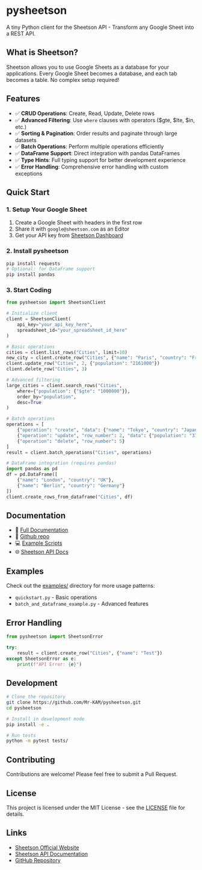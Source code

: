 # pysheetson

A tiny Python client for the Sheetson API - Transform any Google Sheet into a REST API.

## What is Sheetson?

Sheetson allows you to use Google Sheets as a database for your applications. Every Google Sheet becomes a database, and each tab becomes a table. No complex setup required!

## Features

- ✅ **CRUD Operations**: Create, Read, Update, Delete rows
- ✅ **Advanced Filtering**: Use `where` clauses with operators ($gte, $lte, $in, etc.)
- ✅ **Sorting & Pagination**: Order results and paginate through large datasets
- ✅ **Batch Operations**: Perform multiple operations efficiently
- ✅ **DataFrame Support**: Direct integration with pandas DataFrames
- ✅ **Type Hints**: Full typing support for better development experience
- ✅ **Error Handling**: Comprehensive error handling with custom exceptions

## Quick Start

### 1. Setup Your Google Sheet

1. Create a Google Sheet with headers in the first row
2. Share it with `google@sheetson.com` as an Editor
3. Get your API key from [Sheetson Dashboard](https://sheetson.com/dashboard)

### 2. Install pysheetson

```bash
pip install requests
# Optional: for DataFrame support  
pip install pandas
```

### 3. Start Coding

```python
from pysheetson import SheetsonClient

# Initialize client
client = SheetsonClient(
    api_key="your_api_key_here",
    spreadsheet_id="your_spreadsheet_id_here"
)

# Basic operations
cities = client.list_rows("Cities", limit=10)
new_city = client.create_row("Cities", {"name": "Paris", "country": "France"})
client.update_row("Cities", 2, {"population": "2161000"})
client.delete_row("Cities", 3)

# Advanced filtering
large_cities = client.search_rows("Cities", 
    where={"population": {"$gte": "1000000"}},
    order_by="population", 
    desc=True
)

# Batch operations
operations = [
    {"operation": "create", "data": {"name": "Tokyo", "country": "Japan"}},
    {"operation": "update", "row_number": 2, "data": {"population": "37400068"}},
    {"operation": "delete", "row_number": 5}
]
result = client.batch_operations("Cities", operations)

# DataFrame integration (requires pandas)
import pandas as pd
df = pd.DataFrame([
    {"name": "London", "country": "UK"},
    {"name": "Berlin", "country": "Germany"}
])
client.create_rows_from_dataframe("Cities", df)
```

## Documentation

- 📖 [Full Documentation](https://mr-kam.github.io/pysheetson/)
- 🚀 [Github repo](https://github.com/Mr-KAM/pysheetson/)
- 💻 [Example Scripts](https://github.com/Mr-KAM/pysheetson/tree/master/examples)
- 🌐 [Sheetson API Docs](https://docs.sheetson.com/)

## Examples

Check out the [examples/](examples/) directory for more usage patterns:

- `quickstart.py` - Basic operations
- `batch_and_dataframe_example.py` - Advanced features

## Error Handling

```python
from pysheetson import SheetsonError

try:
    result = client.create_row("Cities", {"name": "Test"})
except SheetsonError as e:
    print(f"API Error: {e}")
```

## Development

```bash
# Clone the repository
git clone https://github.com/Mr-KAM/pysheetson.git
cd pysheetson

# Install in development mode
pip install -e .

# Run tests
python -m pytest tests/
```

## Contributing

Contributions are welcome! Please feel free to submit a Pull Request.

## License

This project is licensed under the MIT License - see the [LICENSE](LICENSE) file for details.

## Links

- [Sheetson Official Website](https://sheetson.com/)
- [Sheetson API Documentation](https://docs.sheetson.com/)
- [GitHub Repository](https://github.com/Mr-KAM/pysheetson)
